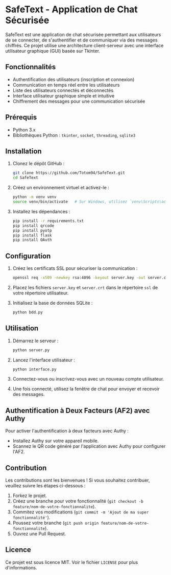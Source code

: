 # SafeText - Application de Chat Sécurisée

SafeText est une application de chat sécurisée permettant aux utilisateurs de se connecter, de s'authentifier et de communiquer via des messages chiffrés. Ce projet utilise une architecture client-serveur avec une interface utilisateur graphique (GUI) basée sur Tkinter.

## Fonctionnalités

- Authentification des utilisateurs (inscription et connexion)
- Communication en temps réel entre les utilisateurs
- Liste des utilisateurs connectés et déconnectés
- Interface utilisateur graphique simple et intuitive
- Chiffrement des messages pour une communication sécurisée

## Prérequis

- Python 3.x
- Bibliothèques Python : `tkinter`, `socket`, `threading`, `sqlite3`

## Installation

1. Clonez le dépôt GitHub :
    ```bash
    git clone https://github.com/Totom94/SafeText.git
    cd SafeText
    ```

2. Créez un environnement virtuel et activez-le :
    ```bash
    python -m venv venv
    source venv/bin/activate   # Sur Windows, utilisez `venv\Scripts\activate`
    ```

3. Installez les dépendances :
    ```bash
    pip install -r requirements.txt
    pip install qrcode
    pip install pyotp
    pip install flask
    pip install OAuth
    ```

## Configuration

1. Créez les certificats SSL pour sécuriser la communication :
    ```bash
    openssl req -x509 -newkey rsa:4096 -keyout server.key -out server.crt -days 365
    ```

2. Placez les fichiers `server.key` et `server.crt` dans le répertoire `ssl` de votre répertoire utilisateur.

3. Initialisez la base de données SQLite :
    ```bash
    python bdd.py
    ```

## Utilisation

1. Démarrez le serveur :
    ```bash
    python server.py
    ```

2. Lancez l'interface utilisateur :
    ```bash
    python interface.py
    ```

3. Connectez-vous ou inscrivez-vous avec un nouveau compte utilisateur.

4. Une fois connecté, utilisez la fenêtre de chat pour envoyer et recevoir des messages.

## Authentification à Deux Facteurs (AF2) avec Authy

Pour activer l'authentification à deux facteurs avec Authy :
- Installez Authy sur votre appareil mobile.
- Scannez le QR code généré par l'application avec Authy pour configurer l'AF2.

## Contribution

Les contributions sont les bienvenues ! Si vous souhaitez contribuer, veuillez suivre les étapes ci-dessous :

1. Forkez le projet.
2. Créez une branche pour votre fonctionnalité (`git checkout -b feature/nom-de-votre-fonctionnalite`).
3. Commitez vos modifications (`git commit -m 'Ajout de ma super fonctionnalité'`).
4. Poussez votre branche (`git push origin feature/nom-de-votre-fonctionnalite`).
5. Ouvrez une Pull Request.

## Licence

Ce projet est sous licence MIT. Voir le fichier `LICENSE` pour plus d'informations.
